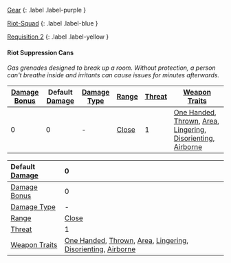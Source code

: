 
[Gear](Game/Gear-List)
{: .label .label-purple }

[Riot-Squad](Game/Blocks/Riot-Squad)
{: .label .label-blue }

[Requisition 2](Game/Deployment#Requisition)
{: .label .label-yellow }
#### Riot Suppression Cans
*Gas grenades designed to break up a room. Without protection, a person can't breathe inside and irritants can cause issues for minutes afterwards.*

| [Damage Bonus](Game/Core/Weapons#Damage%20Bonus) | Default [Damage](Game/Core/Weapons#Calculating%20Damage) | [Damage Type](Game/Core/Weapons#Damage%20Type) | [Range](Game/Core/Weapons#Range) | [Threat](Game/Core/Weapons#Threat) | [Weapon Traits](Game/Core/Weapon-Traits)                                                                                                                                                                                         |
| ------------------------------------------------ | -------------------------------------------------------- | ---------------------------------------------- | -------------------------------- | ---------------------------------- | -------------------------------------------------------------------------------------------------------------------------------------------------------------------------------------------------------------------------------- |
| 0                                                | 0                                                        | -                                              | [Close](Game/Core/Movement#Close)                                 | 1                                   | [One Handed](Game/Core/Weapon-Traits#One%20Handed), [Thrown](Game/Core/Weapon-Traits#Thrown), [Area](Game/Core/Weapon-Traits#Area), [Lingering](Game/Core/Weapon-Traits#Lingering), [Disorienting](Game/Core/Weapon-Traits#Disorienting), [Airborne](Game/Core/Weapon-Traits#Airborne) |

| Default [Damage](Core/Weapons#Calculating%20Damage) | 0 |
| :--- | :--- |
| [Damage Bonus](Game/Core/Weapons#Damage%20Bonus) | 0 |
| [Damage Type](Core/Weapons#Damage%20Type) | - |
| [Range](Core/Weapons#Range) | [Close](Game/Core/Movement#Close) |
| [Threat](Core/Weapons#Threat) | 1 |
| [Weapon Traits](Core/Weapon-Traits) | [One Handed](Game/Core/Weapon-Traits#One%20Handed), [Thrown](Game/Core/Weapon-Traits#Thrown), [Area](Game/Core/Weapon-Traits#Area), [Lingering](Game/Core/Weapon-Traits#Lingering), [Disorienting](Game/Core/Weapon-Traits#Disorienting), [Airborne](Game/Core/Weapon-Traits#Airborne) |

